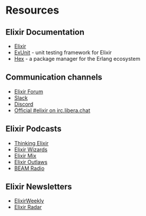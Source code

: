 # Resources

## Elixir Documentation

* [Elixir](https://hexdocs.pm/elixir/)
* [ExUnit](https://hexdocs.pm/ex_unit/ExUnit.html) - unit testing framework for Elixir
* [Hex](https://hex.pm/) - a package manager for the Erlang ecosystem

## Communication channels

* [Elixir Forum](https://elixirforum.com/)
* [Slack](https://elixir-lang.slack.com/)
* [Discord](https://discord.gg/elixir)
* [Official #elixir on irc.libera.chat](irc://irc.libera.chat/elixir)

## Elixir Podcasts

- [Thinking Elixir](https://podcast.thinkingelixir.com/)
- [Elixir Wizards](https://smartlogic.io/podcast/elixir-wizards/)
- [Elixir Mix](https://devchat.tv/elixir-mix/)
- [Elixir Outlaws](https://elixiroutlaws.com/)
- [BEAM Radio](https://www.beamrad.io/)

## Elixir Newsletters

- [ElixirWeekly](https://elixirweekly.net/)
- [Elixir Radar](https://elixir-radar.com/)
